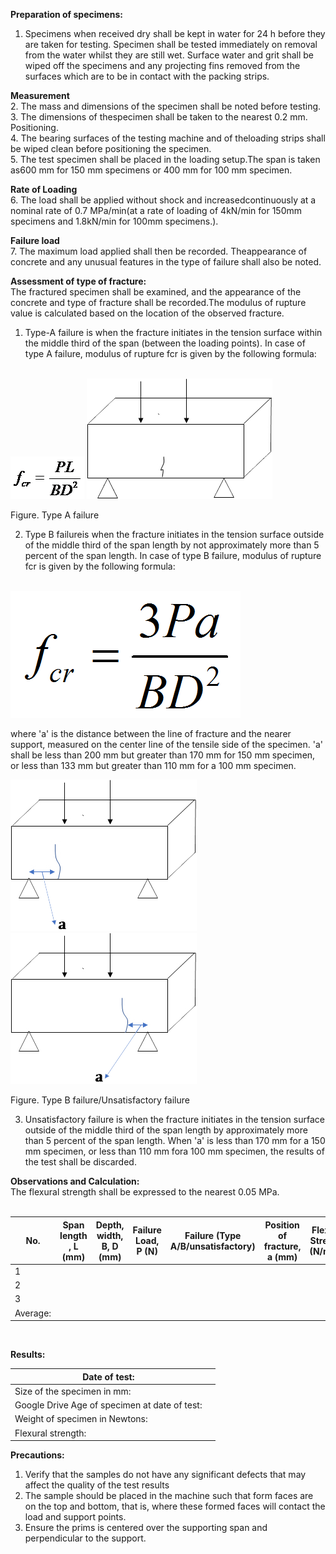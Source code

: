 **Preparation of specimens:**
1. Specimens when received dry shall be kept in water for 24 h before they are taken for testing. Specimen shall be tested immediately on removal from the water whilst they are still wet. Surface water and grit shall be wiped off the specimens and any projecting fins removed from the surfaces which are to be in contact with the packing strips.

**Measurement**
<br>
2. The mass and dimensions of the specimen shall be noted before testing.<br>
3. The dimensions of thespecimen shall be taken to the nearest 0.2 mm. Positioning.<br>
4. The bearing surfaces of the testing machine and of theloading strips shall be wiped clean before positioning the specimen.<br>
5. The test specimen shall be placed in the loading setup.The span is taken as600 mm for 150 mm specimens or 400 mm for 100 mm specimen.<br>

**Rate of Loading**
<br>
6. The load shall be applied without shock and increasedcontinuously at a nominal rate of 0.7 MPa/min(at a rate of loading of 4kN/min for 150mm specimens and 1.8kN/min for 100mm specimens.).

**Failure load**
<br>
7. The maximum load applied shall then be recorded. Theappearance of concrete and any unusual features in the type of failure shall also be noted.

**Assessment of type of fracture:**
<br>
The fractured specimen shall be examined, and the appearance of the concrete and type of fracture shall be recorded.The modulus of rupture value is calculated based on the location of the observed fracture.
1. Type-A failure is when the fracture initiates in the tension surface within the middle third of the span (between the loading points). In case of type A failure, modulus of rupture fcr is given by the following formula:
<br>

<img src="images/p1.png"/>

<img src="images/p2.png"/>

Figure. Type A failure

2. Type B failureis when the fracture initiates in the tension surface outside of the middle third of the span length by not approximately more than 5 percent of the span length. In case of type B failure, modulus of rupture fcr is given by the following formula:
<br>

<img src="images/p3.png"/>

where 'a' is the distance between the line of fracture and the nearer support, measured on the center line of the tensile side of the specimen. 'a' shall be less than 200 mm but greater than 170 mm for 150 mm specimen, or less than 133 mm but greater than 110 mm for a 100 mm specimen.

<img src="images/p4.png"/>     
<img src="images/p5.png"/>

Figure. Type B failure/Unsatisfactory failure

3. Unsatisfactory failure is when the fracture initiates in the tension surface outside of the middle third of the span length by approximately more than 5 percent of the span length. When 'a' is less than 170 mm for a 150 mm specimen, or less than 110 mm fora 100 mm specimen, the results of the test shall be discarded.

**Observations and Calculation:**
<br>
The flexural strength shall be expressed to the nearest 0.05 MPa.
<br><br>

| No. | Span length , L (mm) | Depth, width, B, D (mm) |Failure Load, P (N) |Failure (Type A/B/unsatisfactory) |Position of fracture, a (mm) |Flexural Strength (N/mm2) |
| ------ | -------- | ------ |------ |------- |------ |------ |
| 1 | | | | | | |
| 2 | | | | | | |
| 3 | | | | | | |
| Average:| | | | | | |

<br>

**Results:**


|Date of test:  |           | 
|----------- | :-------------: |
| Size of the specimen in mm: |           |
| Google Drive Age of specimen at date of test:| |
| Weight of specimen in Newtons: |  |
| Flexural strength: | |

**Precautions:**
1. Verify that the samples do not have any significant defects that may affect the quality of the test results
2. The sample should be placed in the machine such that form faces are on the top and bottom, that is, where these formed faces will contact the load and support points.
3. Ensure the prims is centered over the supporting span and perpendicular to the support.

